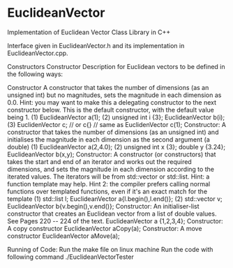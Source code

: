 # EuclideanVector
Implementation of Euclidean Vector Class Library in C++

Interface given in EuclideanVector.h and its implementation in EuclideanVector.cpp.

Constructors
Constructor Description for Euclidean vectors to be defined in the following ways:

Constructor
A constructor that takes the number of dimensions (as an unsigned int) but
no magnitudes, sets the magnitude in each dimension as 0.0. Hint: you
may want to make this a delegating constructor to the next constructor
below.
This is the default constructor, with the default value being 1.
(1) EuclideanVector a(1);
(2) unsigned int i {3};
EuclideanVector b(i);
(3) EuclidenVector c; // or c{}
// same as EuclidenVector c(1);
Constructor: A constructor that takes the number of dimensions (as an unsigned int)
and initialises the magnitude in each dimension as the second argument (a
double)
(1) EuclideanVector a(2,4.0);
(2) unsigned int x {3};
double y {3.24};
EuclideanVector b(x,y);
Constructor: A constructor (or constructors) that takes the start and end of an iterator
and works out the required dimensions, and sets the magnitude in each
dimension according to the iterated values. The iterators will be from
std::vector or std::list. Hint: a function template may help. Hint 2: the
compiler prefers calling normal functions over templated functions, even
if it's an exact match for the template
(1) std::list l;
EuclideanVector
a{l.begin(),l.end()};
(2) std::vector v;
EuclideanVector
b{v.begin(),v.end()};
Constructor: An initialiser-list constructor that creates an Euclidean vector from a list
of double values. See Pages 220 -- 224 of the text. EuclideanVector a {1,2,3,4};
Constructor: A copy constructor EuclideanVector aCopy(a);
Constructor: A move constructor EuclideanVector aMove(a);

Running of Code:
Run the make file on linux machine
Run the code with following command
./EuclideanVectorTester

